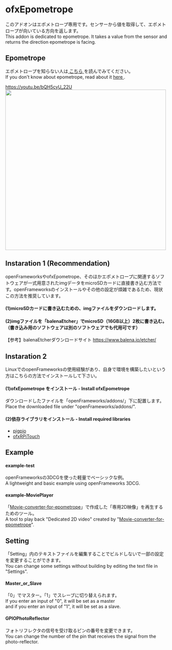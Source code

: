 # ofxEpometrope
このアドオンはエポメトロープ専用です。センサーから値を取得して、エポメトロープが向いている方向を返します。  
This addon is dedicated to epometrope. It takes a value from the sensor and returns the direction epometrope is facing.   

## Epometrope
エポメトロープを知らない人は<a rel="license" href="https://github.com/yutaka-miki/Epometorope" target="_blank"> こちら </a>を読んでみてください。  
If you don't know about epometrope, read about it <a rel="license" href="https://github.com/yutaka-miki/Epometorope" target="_blank"> here </a>.  
  
https://youtu.be/bQH5cyU_22U   
<img src="images/IMG_5433.gif" width="500">  

## Instaration 1 (Recommendation)
openFrameworksやofxEpometrope、そのほかエポメトロープに関連するソフトウェアが一式用意されたimgデータをmicroSDカードに直接書き込む方法です。openFrameworksのインストールやその他の設定が煩雑であるため、現状この方法を推奨しています。

#### (1)microSDカードに書き込むための、imgファイルをダウンロードします。 
  
#### (2)imgファイルを「balenaEtcher」でmicroSD（16GB以上）2枚に書き込む。（書き込み用のソフトウェアは別のソフトウェアでも代用可です）
【参考】balenaEtcherダウンロードサイト
https://www.balena.io/etcher/
  
## Instaration 2
LinuxでのopenFrameworksの使用経験があり、自身で環境を構築したいという方はこちらの方法でインストールして下さい。

#### (1)ofxEpometrope をインストール - Install ofxEpometrope
ダウンロードしたファイルを「openFrameworks/addons/」下に配置します。  
Place the downloaded file under "openFrameworks/addons/".
  
#### (2)依存ライブラリをインストール - Install required libraries 
- <a rel="license" href="http://abyz.me.uk/rpi/pigpio/download.html" target="_blank"> pigpio </a>
- <a rel="license" href="https://github.com/apparentVJ/ofxRPiTouch" target="_blank"> ofxRPiTouch </a>

## Example 
#### example-test  
openFrameworksの3DCGを使った軽量でベーシックな例。  
A lightweight and basic example using openFrameworks 3DCG.  
  
#### example-MoviePlayer  
「<a rel="license" href="https://github.com/yutaka-miki/Movie-converter-for-epometrope" target="_blank">Movie-converter-for-epometrope</a>」で作成した「専用2D映像」を再生するためのツール。  
A tool to play back "Dedicated 2D video" created by "<a rel="license" href="https://github.com/yutaka-miki/Movie-converter-for-epometrope" target="_blank">Movie-converter-for-epometrope</a>".  
## Setting
「Setting」内のテキストファイルを編集することでビルドしないで一部の設定を変更することができます。  
You can change some settings without building by editing the text file in "Settings".  
#### Master_or_Slave
「0」でマスター。「1」でスレーブに切り替えられます。  
If you enter an input of "0", it will be set as a master  
and if you enter an input of "1", it will be set as a slave.  
#### GPIOPhotoReflector
フォトリフレクタの信号を受け取るピンの番号を変更できます。  
You can change the number of the pin that receives the signal from the photo-reflector.
